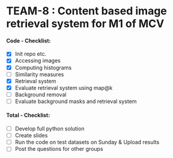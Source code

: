 # TEAM-8 : Content based image retrieval system for M1 of MCV

#### Code - Checklist:
  - [x] Init repo etc.
  - [x] Accessing images
  - [x] Computing histograms
  - [ ] Similarity measures
  - [x] Retrieval system
  - [x] Evaluate retrieval system using map@k
  - [ ] Background removal
  - [ ] Evaluate background masks and retrieval system
 
#### Total - Checklist:
  - [ ] Develop full python solution
  - [ ] Create slides
  - [ ] Run the code on test datasets on Sunday & Upload results
  - [ ] Post the questions for other groups
